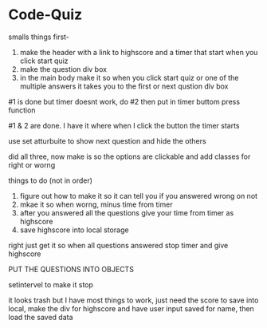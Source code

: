 # Code-Quiz

smalls things first-

1. make the header with a link to highscore and a timer that start when you click start quiz
2. make the question div box
3. in the main body make it so when you click start quiz or one of the multiple answers it takes you to the first or next qustion div box

#1 is done but timer doesnt work, do #2 then put in timer buttom press function

#1 & 2 are done. I have it where when I click the button the timer starts

use set atturbuite to show next question and hide the others

did all three, now make is so the options are clickable and add classes for right or worng

things to do (not in order)

1. figure out how to make it so it can tell you if you answered wrong on not
2. mkae it so when worng, minus time from timer
3. after you answered all the questions give your time from timer as highscore
4. save highscore into local storage

right just get it so when all questions answered stop timer and give highscore

PUT THE QUESTIONS INTO OBJECTS

setintervel to make it stop

it looks trash but I have most things to work,
just need the score to save into local,
make the div for highscore and have user input saved for name, then load the saved data
